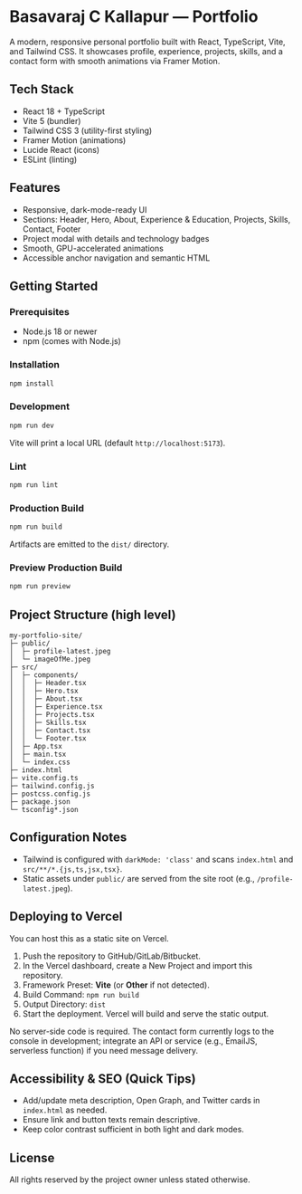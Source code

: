 # Basavaraj C Kallapur — Portfolio

A modern, responsive personal portfolio built with React, TypeScript, Vite, and Tailwind CSS. It showcases profile, experience, projects, skills, and a contact form with smooth animations via Framer Motion.

## Tech Stack
- React 18 + TypeScript
- Vite 5 (bundler)
- Tailwind CSS 3 (utility-first styling)
- Framer Motion (animations)
- Lucide React (icons)
- ESLint (linting)

## Features
- Responsive, dark-mode-ready UI
- Sections: Header, Hero, About, Experience & Education, Projects, Skills, Contact, Footer
- Project modal with details and technology badges
- Smooth, GPU-accelerated animations
- Accessible anchor navigation and semantic HTML

## Getting Started

### Prerequisites
- Node.js 18 or newer
- npm (comes with Node.js)

### Installation
```bash
npm install
```

### Development
```bash
npm run dev
```
Vite will print a local URL (default `http://localhost:5173`).

### Lint
```bash
npm run lint
```

### Production Build
```bash
npm run build
```
Artifacts are emitted to the `dist/` directory.

### Preview Production Build
```bash
npm run preview
```

## Project Structure (high level)
```
my-portfolio-site/
├─ public/
│  ├─ profile-latest.jpeg
│  └─ imageOfMe.jpeg
├─ src/
│  ├─ components/
│  │  ├─ Header.tsx
│  │  ├─ Hero.tsx
│  │  ├─ About.tsx
│  │  ├─ Experience.tsx
│  │  ├─ Projects.tsx
│  │  ├─ Skills.tsx
│  │  ├─ Contact.tsx
│  │  └─ Footer.tsx
│  ├─ App.tsx
│  ├─ main.tsx
│  └─ index.css
├─ index.html
├─ vite.config.ts
├─ tailwind.config.js
├─ postcss.config.js
├─ package.json
└─ tsconfig*.json
```

## Configuration Notes
- Tailwind is configured with `darkMode: 'class'` and scans `index.html` and `src/**/*.{js,ts,jsx,tsx}`.
- Static assets under `public/` are served from the site root (e.g., `/profile-latest.jpeg`).

## Deploying to Vercel
You can host this as a static site on Vercel.

1. Push the repository to GitHub/GitLab/Bitbucket.
2. In the Vercel dashboard, create a New Project and import this repository.
3. Framework Preset: **Vite** (or **Other** if not detected).
4. Build Command: `npm run build`
5. Output Directory: `dist`
6. Start the deployment. Vercel will build and serve the static output.

No server-side code is required. The contact form currently logs to the console in development; integrate an API or service (e.g., EmailJS, serverless function) if you need message delivery.

## Accessibility & SEO (Quick Tips)
- Add/update meta description, Open Graph, and Twitter cards in `index.html` as needed.
- Ensure link and button texts remain descriptive.
- Keep color contrast sufficient in both light and dark modes.

## License
All rights reserved by the project owner unless stated otherwise. 